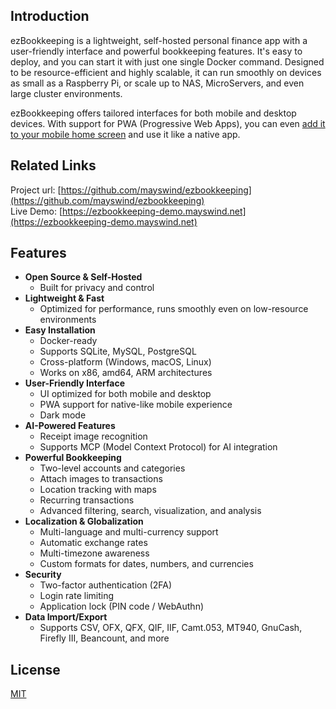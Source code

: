 ## Introduction

ezBookkeeping is a lightweight, self-hosted personal finance app with a user-friendly interface and powerful bookkeeping features. It's easy to deploy, and you can start it with just one single Docker command. Designed to be resource-efficient and highly scalable, it can run smoothly on devices as small as a Raspberry Pi, or scale up to NAS, MicroServers, and even large cluster environments.

ezBookkeeping offers tailored interfaces for both mobile and desktop devices. With support for PWA (Progressive Web Apps), you can even [add it to your mobile home screen](https://raw.githubusercontent.com/wiki/mayswind/ezbookkeeping/img/mobile/add_to_home_screen.gif) and use it like a native app.

## Related Links

Project url: [https://github.com/mayswind/ezbookkeeping](https://github.com/mayswind/ezbookkeeping)  
Live Demo: [https://ezbookkeeping-demo.mayswind.net](https://ezbookkeeping-demo.mayswind.net)

## Features

- **Open Source & Self-Hosted**
  - Built for privacy and control
- **Lightweight & Fast**
  - Optimized for performance, runs smoothly even on low-resource environments
- **Easy Installation**
  - Docker-ready
  - Supports SQLite, MySQL, PostgreSQL
  - Cross-platform (Windows, macOS, Linux)
  - Works on x86, amd64, ARM architectures
- **User-Friendly Interface**
  - UI optimized for both mobile and desktop
  - PWA support for native-like mobile experience
  - Dark mode
- **AI-Powered Features**
  - Receipt image recognition
  - Supports MCP (Model Context Protocol) for AI integration
- **Powerful Bookkeeping**
  - Two-level accounts and categories
  - Attach images to transactions
  - Location tracking with maps
  - Recurring transactions
  - Advanced filtering, search, visualization, and analysis
- **Localization & Globalization**
  - Multi-language and multi-currency support
  - Automatic exchange rates
  - Multi-timezone awareness
  - Custom formats for dates, numbers, and currencies
- **Security**
  - Two-factor authentication (2FA)
  - Login rate limiting
  - Application lock (PIN code / WebAuthn)
- **Data Import/Export**
  - Supports CSV, OFX, QFX, QIF, IIF, Camt.053, MT940, GnuCash, Firefly III, Beancount, and more

## License

[MIT](https://github.com/mayswind/ezbookkeeping/blob/master/LICENSE)

